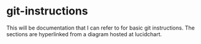 git-instructions
================

This will be documentation that I can refer to for basic git instructions.  The sections are hyperlinked from a diagram hosted at lucidchart.
